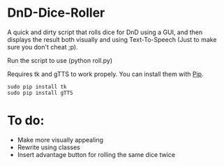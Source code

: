 # DnD-Dice-Roller
A quick and dirty script that rolls dice for DnD using a GUI, and then displays the result both visually and using Text-To-Speech (Just to make sure you don't cheat ;p).

Run the script to use (python roll.py)

Requires tk and gTTS to work propely. You can install them with [Pip](https://pypi.org/project/pip/).

```
sudo pip install tk
sudo pip install gTTS
```

# To do:
* Make more visually appealing
* Rewrite using classes
* Insert advantage button for rolling the same dice twice
